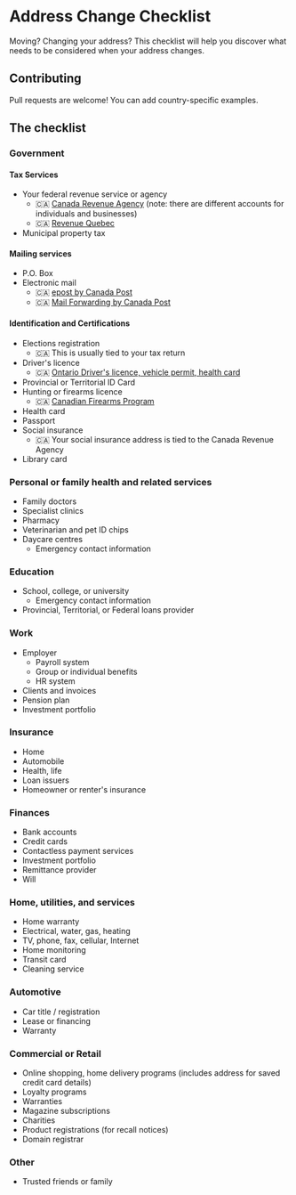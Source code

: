 # Address Change Checklist

Moving? Changing your address? This checklist will help you discover what needs to be considered when your address changes.

## Contributing

Pull requests are welcome! You can add country-specific examples.

## The checklist

### Government

#### Tax Services

- Your federal revenue service or agency
  - 🇨🇦 [Canada Revenue Agency](https://www.canada.ca/en/revenue-agency/) (note: there are different accounts for individuals and businesses)
  - 🇨🇦 [Revenue Quebec](https://www.revenuquebec.ca/)
- Municipal property tax

#### Mailing services

- P.O. Box
- Electronic mail
  - 🇨🇦 [epost by Canada Post](https://www.canadapost.ca/cpc/en/personal/receiving/manage-mail/epost.page)
  - 🇨🇦 [Mail Forwarding by Canada Post](https://www.canadapost.ca/cpc/en/personal/receiving/manage-mail/mail-forwarding.page)

#### Identification and Certifications

- Elections registration
  - 🇨🇦 This is usually tied to your tax return
- Driver's licence
  - 🇨🇦 [Ontario Driver's licence, vehicle permit, health card](https://www.ontario.ca/page/change-address-drivers-licence-vehicle-permit-and-health-card)
- Provincial or Territorial ID Card
- Hunting or firearms licence
  - 🇨🇦 [Canadian Firearms Program](https://www.rcmp-grc.gc.ca/en/firearms/contact-the-canadian-firearms-program)
- Health card
- Passport
- Social insurance
  - 🇨🇦 Your social insurance address is tied to the Canada Revenue Agency
- Library card

### Personal or family health and related services

- Family doctors
- Specialist clinics
- Pharmacy
- Veterinarian and pet ID chips
- Daycare centres
  - Emergency contact information

### Education

- School, college, or university
  - Emergency contact information
- Provincial, Territorial, or Federal loans provider

### Work

- Employer
  - Payroll system
  - Group or individual benefits
  - HR system
- Clients and invoices
- Pension plan
- Investment portfolio

### Insurance

- Home
- Automobile
- Health, life
- Loan issuers
- Homeowner or renter's insurance

### Finances

- Bank accounts
- Credit cards
- Contactless payment services
- Investment portfolio
- Remittance provider
- Will

### Home, utilities, and services

- Home warranty
- Electrical, water, gas, heating
- TV, phone, fax, cellular, Internet
- Home monitoring
- Transit card
- Cleaning service

### Automotive

- Car title / registration
- Lease or financing
- Warranty

### Commercial or Retail

- Online shopping, home delivery programs (includes address for saved credit card details)
- Loyalty programs
- Warranties
- Magazine subscriptions
- Charities
- Product registrations (for recall notices)
- Domain registrar

### Other

- Trusted friends or family
